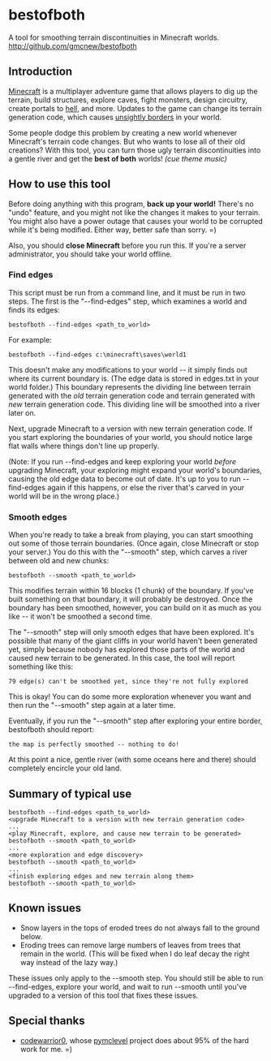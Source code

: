 bestofboth
==========

A tool for smoothing terrain discontinuities in Minecraft worlds.
http://github.com/gmcnew/bestofboth


Introduction
------------
[Minecraft](http://minecraft.net) is a multiplayer adventure game that allows players to dig up the terrain, build structures, explore caves, fight monsters, design circuitry, create portals to [hell](http://www.minecraftwiki.net/wiki/The_Nether), and more. Updates to the game can change its terrain generation code, which causes [unsightly borders](http://www.youtube.com/watch?v=Urhw_kPDkoo) in your world.

Some people dodge this problem by creating a new world whenever Minecraft's terrain code changes. But who wants to lose all of their old creations? With this tool, you can turn those ugly terrain discontinuities into a gentle river and get the **best of both** worlds! *(cue theme music)*


How to use this tool
--------------------

Before doing anything with this program, **back up your world!** There's no "undo" feature, and you might not like the changes it makes to your terrain. You might also have a power outage that causes your world to be corrupted while it's being modified. Either way, better safe than sorry. =)

Also, you should **close Minecraft** before you run this. If you're a server administrator, you should take your world offline.


### Find edges

This script must be run from a command line, and it must be run in two steps. The first is the "--find-edges" step, which examines a world and finds its edges:

    bestofboth --find-edges <path_to_world>

For example:

    bestofboth --find-edges c:\minecraft\saves\world1

This doesn't make any modifications to your world -- it simply finds out where its current boundary is. (The edge data is stored in edges.txt in your world folder.) This boundary represents the dividing line between terrain generated with the *old* terrain generation code and terrain generated with *new* terrain generation code. This dividing line will be smoothed into a river later on.

Next, upgrade Minecraft to a version with new terrain generation code. If you start exploring the boundaries of your world, you should notice large flat walls where things don't line up properly.

(Note: If you run --find-edges and keep exploring your world *before* upgrading Minecraft, your exploring might expand your world's boundaries, causing the old edge data to become out of date. It's up to you to run --find-edges again if this happens, or else the river that's carved in your world will be in the wrong place.)


### Smooth edges

When you're ready to take a break from playing, you can start smoothing out some of those terrain boundaries. (Once again, close Minecraft or stop your server.) You do this with the "--smooth" step, which carves a river between old and new chunks:

    bestofboth --smooth <path_to_world>

This modifies terrain within 16 blocks (1 chunk) of the boundary. If you've built something on that boundary, it will probably be destroyed. Once the boundary has been smoothed, however, you can build on it as much as you like -- it won't be smoothed a second time.

The "--smooth" step will only smooth edges that have been explored. It's possible that many of the giant cliffs in your world haven't been generated yet, simply because nobody has explored those parts of the world and caused new terrain to be generated. In this case, the tool will report something like this:

    79 edge(s) can't be smoothed yet, since they're not fully explored

This is okay! You can do some more exploration whenever you want and then run the "--smooth" step again at a later time.

Eventually, if you run the "--smooth" step after exploring your entire border, bestofboth should report:

    the map is perfectly smoothed -- nothing to do!

At this point a nice, gentle river (with some oceans here and there) should completely encircle your old land.


Summary of typical use
----------------------

    bestofboth --find-edges <path_to_world>
    <upgrade Minecraft to a version with new terrain generation code>
    ...
    <play Minecraft, explore, and cause new terrain to be generated>
    bestofboth --smooth <path_to_world>
    ...
    <more exploration and edge discovery>
    bestofboth --smooth <path_to_world>
    ...
    <finish exploring edges and new terrain along them>
    bestofboth --smooth <path_to_world>


Known issues
------------

* Snow layers in the tops of eroded trees do not always fall to the ground below.
* Eroding trees can remove large numbers of leaves from trees that remain in the world. (This will be fixed when I do leaf decay the right way instead of the lazy way.)

These issues only apply to the --smooth step. You should still be able to run --find-edges, explore your world, and wait to run --smooth until you've upgraded to a version of this tool that fixes these issues.

Special thanks
--------------
* [codewarrior0](http://github.com/codewarrior0), whose [pymclevel](http://github.com/codewarrior0/pymclevel) project does about 95% of the hard work for me. =)
